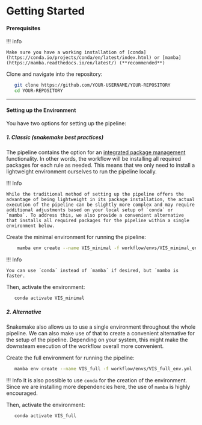 # Getting Started
#### Prerequisites

!!! info

    Make sure you have a working installation of [conda](https://conda.io/projects/conda/en/latest/index.html) or [mamba](https://mamba.readthedocs.io/en/latest/) (**recommended**)

Clone and navigate into the repository:
   
```bash
   git clone https://github.com/YOUR-USERNAME/YOUR-REPOSITORY
   cd YOUR-REPOSITORY
```
---

#### Setting up the Environment

You have two options for setting up the pipeline:

##### 1. Classic (snakemake best practices)

The pipeline contains the option for an [integrated package management](https://snakemake.readthedocs.io/en/latest/snakefiles/deployment.html#integrated-package-management) functionality. 
In other words, the workflow will be installing all required packages for each rule as needed.
This means that we only need to install a lightweight environment ourselves to run the pipeline locally.

!!! Info 

    While the traditional method of setting up the pipeline offers the advantage of being lightweight in its package installation, the actual execution of the pipeline can be slightly more complex and may require additional adjustments based on your local setup of `conda` or `mamba`. To address this, we also provide a convenient alternative that installs all required packages for the pipeline within a single environment below.

Create the minimal environment for running the pipeline: 

```bash 
    mamba env create --name VIS_minimal -f workflow/envs/VIS_minimal_env.yml
```

!!! Info 

    You can use ´conda´ instead of ´mamba´ if desired, but ´mamba is faster. 

Then, activate the environment: 

```bash
   conda activate VIS_minimal
```
##### 2. Alternative

Snakemake also allows us to use a single environment throughout the whole pipeline. We can also make use of that to create a convenient alternative for the setup of the pipeline. Depending on your system, this might make the downsteam execution of the workflow overall more convenient. 

Create the full environment for running the pipeline:

```bash    
   mamba env create --name VIS_full -f workflow/envs/VIS_full_env.yml
```

!!! Info 
    It is also possible to use `conda` for the creation of the environment. Since we are installing more dependencies here, the use of `mamba` is highly encouraged.

Then, activate the environment:

```bash
   conda activate VIS_full 
```